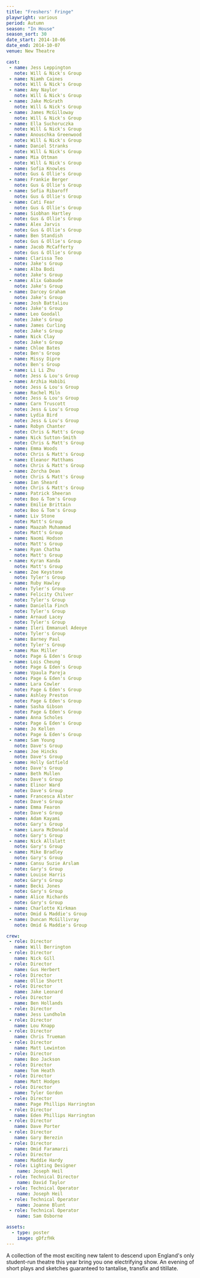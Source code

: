 ```yaml
---
title: "Freshers' Fringe"
playwright: various
period: Autumn
season: "In House"
season_sort: 30
date_start: 2014-10-06
date_end: 2014-10-07
venue: New Theatre

cast:
 - name: Jess Leppington
   note: Will & Nick's Group
 - name: Niamh Caines
   note: Will & Nick's Group
 - name: Amy Naylor
   note: Will & Nick's Group
 - name: Jake McGrath
   note: Will & Nick's Group
 - name: James McGilloway
   note: Will & Nick's Group
 - name: Ella Suchoruczka
   note: Will & Nick's Group
 - name: Anouschka Greenwood
   note: Will & Nick's Group
 - name: Daniel Stranks
   note: Will & Nick's Group
 - name: Mia Ottman
   note: Will & Nick's Group
 - name: Sofia Knowles
   note: Gus & Ollie's Group
 - name: Frankie Berger
   note: Gus & Ollie's Group
 - name: Sofia Ribaroff
   note: Gus & Ollie's Group
 - name: Cati Fear
   note: Gus & Ollie's Group
 - name: Siobhan Hartley
   note: Gus & Ollie's Group
 - name: Alex Jarvis
   note: Gus & Ollie's Group
 - name: Ben Standish
   note: Gus & Ollie's Group
 - name: Jacob McCafferty
   note: Gus & Ollie's Group
 - name: Clarissa Teo
   note: Jake's Group
 - name: Alba Bodi
   note: Jake's Group
 - name: Alix Gabaude
   note: Jake's Group
 - name: Darcey Graham
   note: Jake's Group
 - name: Josh Battaliou
   note: Jake's Group
 - name: Leo Goodall
   note: Jake's Group
 - name: James Curling
   note: Jake's Group
 - name: Nick Clay
   note: Jake's Group
 - name: Chloe Bates
   note: Ben's Group
 - name: Missy Dipre
   note: Ben's Group
 - name: Li Li Zhu
   note: Jess & Lou's Group
 - name: Arzhia Habibi
   note: Jess & Lou's Group
 - name: Rachel Miln
   note: Jess & Lou's Group
 - name: Carn Truscott
   note: Jess & Lou's Group
 - name: Lydia Bird
   note: Jess & Lou's Group
 - name: Robyn Chanter
   note: Chris & Matt's Group
 - name: Nick Sutton-Smith
   note: Chris & Matt's Group
 - name: Emma Woods
   note: Chris & Matt's Group
 - name: Eleanor Matthams
   note: Chris & Matt's Group
 - name: Zorcha Dean
   note: Chris & Matt's Group
 - name: Ian Sheard
   note: Chris & Matt's Group
 - name: Patrick Sheeran
   note: Boo & Tom's Group
 - name: Emilie Brittain
   note: Boo & Tom's Group
 - name: Liv Stone
   note: Matt's Group
 - name: Maazah Muhammad
   note: Matt's Group
 - name: Naomi Hodson
   note: Matt's Group
 - name: Ryan Chatha
   note: Matt's Group
 - name: Kyran Kanda
   note: Matt's Group
 - name: Zoe Keystone
   note: Tyler's Group
 - name: Ruby Hawley
   note: Tyler's Group
 - name: Felicity Chilver
   note: Tyler's Group
 - name: Daniella Finch
   note: Tyler's Group
 - name: Arnaud Lacey
   note: Tyler's Group
 - name: Ileri Emmanuel Adeoye
   note: Tyler's Group
 - name: Barney Paul
   note: Tyler's Group
 - name: Max Miller
   note: Page & Eden's Group
 - name: Lois Cheung
   note: Page & Eden's Group
 - name: Vpaula Pareja
   note: Page & Eden's Group
 - name: Lara Cowler
   note: Page & Eden's Group
 - name: Ashley Preston
   note: Page & Eden's Group
 - name: Sasha Gibson
   note: Page & Eden's Group
 - name: Anna Scholes
   note: Page & Eden's Group
 - name: Jo Kellen
   note: Page & Eden's Group
 - name: Sam Young
   note: Dave's Group
 - name: Joe Hincks
   note: Dave's Group
 - name: Holly Gatfield
   note: Dave's Group
 - name: Beth Mullen
   note: Dave's Group
 - name: Elinor Ward
   note: Dave's Group
 - name: Francesca Alster
   note: Dave's Group
 - name: Emma Fearon
   note: Dave's Group
 - name: Adam Kayami
   note: Gary's Group
 - name: Laura McDonald
   note: Gary's Group
 - name: Nick Allslatt
   note: Gary's Group
 - name: Mike Bradley
   note: Gary's Group
 - name: Cansu Suzie Arslam
   note: Gary's Group 
 - name: Louise Harris
   note: Gary's Group
 - name: Becki Jones
   note: Gary's Group
 - name: Alice Richards
   note: Gary's Group
 - name: Charlotte Kirkman  
   note: Omid & Maddie's Group
 - name: Duncan McGillivray
   note: Omid & Maddie's Group

crew:
 - role: Director
   name: Will Berrington
 - role: Director
   name: Nick Gill
 - role: Director
   name: Gus Herbert
 - role: Director
   name: Ollie Shortt
 - role: Director
   name: Jake Leonard
 - role: Director
   name: Ben Hollands
 - role: Director
   name: Jess Lundholm
 - role: Director
   name: Lou Knapp
 - role: Director
   name: Chris Trueman
 - role: Director
   name: Matt Lewinton
 - role: Director
   name: Boo Jackson
 - role: Director
   name: Tom Heath
 - role: Director
   name: Matt Hodges
 - role: Director
   name: Tyler Gordon
 - role: Director
   name: Page Phillips Harrington
 - role: Director
   name: Eden Phillips Harrington
 - role: Director
   name: Dave Porter
 - role: Director
   name: Gary Berezin
 - role: Director
   name: Omid Faramarzi
 - role: Director
   name: Maddie Hardy
 - role: Lighting Designer
    name: Joseph Heil
 - role: Technical Director
    name: David Taylor
 - role: Technical Operator
    name: Joseph Heil
 - role: Technical Operator
    name: Joanne Blunt
 - role: Technical Operator
    name: Sam Osborne

assets:
  - type: poster
    image: gDfzfHk
---
```


A collection of the most exciting new talent to descend upon England's only student-run theatre this year bring you one electrifying show. An evening of short plays and sketches guaranteed to tantalise, transfix and titillate.
